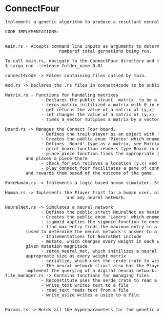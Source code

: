 # ConnectFour

<pre>
Implements a genetic algorithm to produce a resultant neural network designed to play Connect Four.

CODE IMPLEMENTATIONS:


main.rs - Accepts command line inputs as arguments to determine the mutation magnitude of the finnal generation (lower number 						means sharper taper) and takes a name of the run. Mutation magnitude is a decaying exponential as e^{-x*a} where x 						is the generation number and a is the natural logarithm of the value you input, divided by the negation of the
					 numberof total gernetions being run. 

To call main.rs, navigate to the ConnectFour directory and type  
$ cargo run --release folder_name 0.01

connect4code -> Folder containing files called by main.
 
mod.rs -> Declares the .rs files in connect4code to be public modules

Matrix.rs - Functions for handeling matrixes
              - Declares the public struct 'matrix' to be a vector of f32 values, as well as width and height dimentions.
              - zeros_matrix initilized a matrix with 0 in every entry
              - get returns the value of a matrix at (y,x) 
              - set changes the value of a matrix at (y,x)
              - times_a_vector mutipies a matrix by a vector
		
Board.rs -> Manages the Connect Four board.
              - Defines the trait player as an object with 'query' and 'add_win' implementations
              - Creates the public enum 'Pieces' which enumerates piece types 'Player1','Player2', and 'Nada'
              - Defines 'Board' type as a matrix, see Matrix.rs
              - print_board function renders type Board in colored ASCCI for human use
              - place_piece function finds the appropriate (y,x) pair given a move in the form of a column 0-6, 
		and places a piece there
              - check_for_win recieves a location (y,x) and checks if that piece has won the game.
              - play_connect_four facilitates a game of connectfour between to objects with the Player trait, 
		and rewards them based of the outcome of the game.

FakeHuman.rs -> Implements a logic based human simulator. Struct FakeHuman implements the Player trait.

Human.rs -> Implements the Player trait for a human user, allowing me to personally play both FakeHuman 
						and any neural network.

NeuralNet.rs -> Simulates a neural network 
              - Defines the public struct NeuralNet as having a name, point value, and four weight matrices
              - Creates the public enum 'Layers' which enumerates layer types 'WIH1','WH1H2', 'WH2H3', and 'WH3O'
              - sigmoid applies the sigmoid function to every entry in a vector (used to simulate nodes)
              - find_max_entry finds the maximum entry in a vector 
		(used to determine the neural network's answer to a query)
              - Implementations for NeuralNet include 
              - mutate, which changes every weight in each weight matrix by a random value within the 
		given mutation magnitude
              - zeros_neural_net, which initilizes a neural network with a zeros_matrix of the 
		appropreate size as every weight matrix
              - serialize, which uses the serde crate to write this neural network to a file
              - The neural network struct also has the Player trait, and uses times_a_vector and sigmoid to 
		implement the querying of a digital neural network.
file_manager.rs -> Contains functions for managing files				
              - Reconstitute uses the serde crate to read a neural network from a file and recreate it
              - write_text writes text to a file
              - read_text reads text from a file
              - write_usize writes a usize to a file
					 
					 
Params.rs -> Holds all the hyperparameters for the genetic algorithm and the neural networks in one place.


 
</pre>
